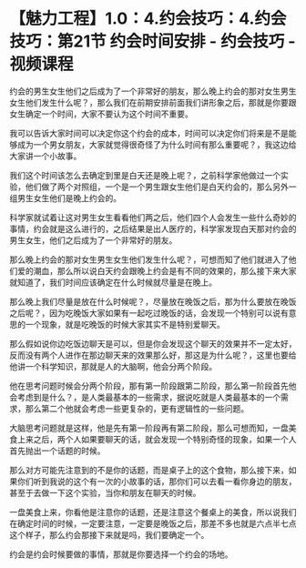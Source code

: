 # 【魅力工程】1.0：4.约会技巧：4.约会技巧：第21节 约会时间安排 - 约会技巧 - 视频课程

约会的男生女生他们之后成为了一个非常好的朋友，那么晚上约会的那对女生男生女生他们发生什么呢？，那么我们在前期安排前面我们讲形象之后，那就是你要跟女生确定一个时间，大家不要认为这个时间不重要。

我可以告诉大家时间可以决定你这个约会的成本，时间可以决定你们将来是不是能够成为一个男女朋友，大家就觉得很奇怪了为什么时间有那么重要呢？，我这边给大家讲一个小故事。

我们这个时间该怎么去确定到里是白天还是晚上呢？，之前科学家他做过一个实验，他们做了两个对照组，一个是一个男生跟女生他们是白天约会的，那么另外一组男生女生他们是晚上约会的。

科学家就试着让这对男生女生看看他们两之后，他们四个人会发生一些什么奇妙的事情，约会就是这么进行的，之后结果是出人医疗的，科学家发现白天那对约会的男生女生，他们之后成为了一个非常好的朋友。

那么晚上约会的那对女生男生女生他们发生什么呢？，可想而知了他们就进入了他们爱的潮血，那么所以说白天约会跟晚上约会是有不同的效果的，那么接下来大家就知道了，我们时间应该确定在什么时候就尽量是在晚上。

那么晚上我们尽量是放在什么时候呢？，尽量放在晚饭之后，那为什么要放在晚饭之后呢？，因为吃晚饭大家如果有一起吃过晚饭的话，会发现一个特别可以说有意思的一个现象，就是吃晚饭的时候大家其实不是特别爱聊天。

那么假如说你边吃饭边聊天是可以，但是你会发现这个聊天的效果并不一定太好，反而没有两个人进作在那边聊天来的效果那么好，那这是为什么呢？，这里也要给他讲一个科学知识，那就是人的大脑啊，他会分两个阶段。

他在思考问题时候会分两个阶段，那有第一阶段跟第二阶段，那么第一阶段首先他会考虑到是什么？，是人类最基本的一些需求，据说吃就是人类最基本的一个需求，那么第二个他就会考虑一些更复杂的，更有逻辑性的一些问题。

大脑思考问题就是这样，他是先有第一阶段再有第二阶段，那么可想而知，一盘美食上来之后，两个人如果要聊天的话，就会发现一个特别奇怪的现象，如果一个人首先抛出一个话题的时候。

那么对方可能先注意到的不是你的话题，而是桌子上的这个食物，那么接下来，如果你们听到我说的这个有一次的小故事的话，那你们可以去看一看你身边的朋友，甚至于去做一下这个实验，当你和朋友在聊天的时候。

一盘美食上来，你看他是注意你的话题，还是注意这个餐桌上的美食，所以说我们在确定时间的时候，一定要注意，一定要是晚饭之后，那差不多也就是六点半七点这个样子，那么约会那接下来就是吗，我们要确定一个。

约会是约会时候要做的事情，那就是你要选择一个约会的场地。